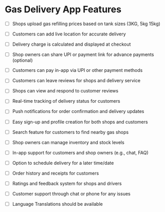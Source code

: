 # Gas Delivery App Features

-   [ ] Shops upload gas refilling prices based on tank sizes (3KG, 5kg 15kg)

-   [ ] Customers can add live location for accurate delivery

-   [ ] Delivery charge is calculated and displayed at checkout

-   [ ] Shop owners can share UPI or payment link for advance payments (optional)

-   [ ] Customers can pay in-app via UPI or other payment methods

-   [ ] Customers can leave reviews for shops and delivery service

-   [ ] Shops can view and respond to customer reviews

-   [ ] Real-time tracking of delivery status for customers

-   [ ] Push notifications for order confirmation and delivery updates

-   [ ] Easy sign-up and profile creation for both shops and customers

-   [ ] Search feature for customers to find nearby gas shops

-   [ ] Shop owners can manage inventory and stock levels

-   [ ] In-app support for customers and shop owners (e.g., chat, FAQ)

-   [ ] Option to schedule delivery for a later time/date

-   [ ] Order history and receipts for customers

-   [ ] Ratings and feedback system for shops and drivers

-   [ ] Customer support through chat or phone for any issues
-   [ ] Language Translations should be available
